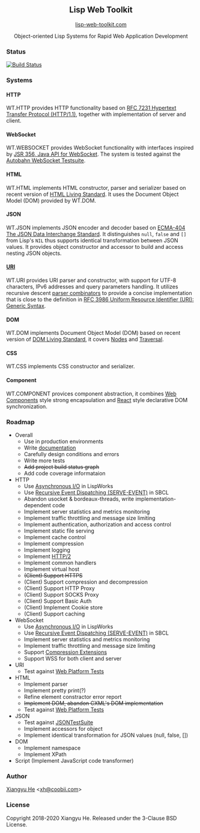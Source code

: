 <h2 align="center">Lisp Web Toolkit</h2>

<p align="center">
    <a href="https://lisp-web-toolkit.com">lisp-web-toolkit.com</a>
</p>

<p align="center">
Object-oriented Lisp Systems for Rapid Web Application Development
</p>

### Status

[![Build Status](https://travis-ci.org/xh4/web-toolkit.svg?branch=master)](https://travis-ci.org/xh4/web-toolkit)

### Systems

#### HTTP
WT.HTTP provides HTTP functionality based on [RFC 7231 Hypertext Transfer Protocol (HTTP/1.1)](https://www.ietf.org/rfc/rfc7231.txt), together with implementation of server and client.

#### WebSocket
WT.WEBSOCKET provides WebSocket functionality with interfaces inspired by [JSR 356, Java API for WebSocket](https://www.oracle.com/technetwork/articles/java/jsr356-1937161.html). The system is tested against the [Autobahn WebSocket Testsuite](https://github.com/crossbario/autobahn-testsuite).

#### HTML
WT.HTML implements HTML constructor, parser and serializer based on recent version of [HTML Living Standard](https://html.spec.whatwg.org/multipage/). It uses the Document Object Model (DOM) provided by WT.DOM.

#### JSON
WT.JSON implements JSON encoder and decoder based on [ECMA-404 The JSON Data Interchange Standard](https://www.json.org/json-en.html). It distinguishes `null`, `false` and `[]` from Lisp's `NIL` thus supports identical transformation between JSON values. It provides object constructor and accessor to build and access nesting JSON objects.

#### [URI](https://lisp-web-toolkit.com/#chapter-uri)
WT.URI provides URI parser and constructor, with support for UTF-8 characters, IPv6 addresses and query parameters handling. It utilizes recursive descent [parser combinators](https://www.cs.nott.ac.uk/~pszgmh/monparsing.pdf) to provide a concise implementation that is close to the definition in [RFC 3986 Uniform Resource Identifier (URI): Generic Syntax](https://tools.ietf.org/html/rfc3986).

#### DOM
WT.DOM implements Document Object Model (DOM) based on recent version of [DOM Living Standard](https://dom.spec.whatwg.org/), it covers [Nodes](https://dom.spec.whatwg.org/#nodes) and [Traversal](https://dom.spec.whatwg.org/#traversal).

#### CSS
WT.CSS implements CSS constructor and serializer.

#### Component
WT.COMPONENT provices component abstraction, it combines [Web Components](https://developer.mozilla.org/en-US/docs/Web/Web_Components) style strong encapsulation and [React](https://reactjs.org/) style declarative DOM synchronization.

### Roadmap

* Overall
  * Use in production environments
  * Write [documentation](https://lisp-web-toolkit.com)
  * Carefully design conditions and errors
  * Write more tests
  * <s>Add project build status graph</s>
  * Add code coverage informataion
* HTTP
  * Use [Asynchronous I/O](http://www.lispworks.com/documentation/lw71/LW/html/lw-192.htm) in LispWorks
  * Use [Recursive Event Dispatching (SERVE-EVENT)](https://github.com/sbcl/sbcl/blob/master/src/code/serve-event.lisp) in SBCL 
  * Abandon usocket & bordeaux-threads, write implementation-dependent code
  * Implement server statistics and metrics monitoring
  * Implement traffic throttling and message size limiting
  * Implement authentication, authorization and access control
  * Implement static file serving
  * Implement cache control
  * Implement compression
  * Implement logging
  * Implement [HTTP/2](https://tools.ietf.org/html/rfc7540)
  * Implement common handlers
  * Implement virtual host
  * <s>(Client) Support HTTPS</s>
  * (Client) Support compression and decompression
  * (Client) Support HTTP Proxy
  * (Client) Support SOCKS Proxy
  * (Client) Support Basic Auth
  * (Client) Implement Cookie store
  * (Client) Support caching
* WebSocket
  * Use [Asynchronous I/O](http://www.lispworks.com/documentation/lw71/LW/html/lw-192.htm) in LispWorks
  * Use [Recursive Event Dispatching (SERVE-EVENT)](https://github.com/sbcl/sbcl/blob/master/src/code/serve-event.lisp) in SBCL
  * Implement server statistics and metrics monitoring
  * Implement traffic throttling and message size limiting
  * Support [Compression Extensions](https://tools.ietf.org/html/rfc7692)
  * Support WSS for both client and server
* URI
  * Test against [Web Platform Tests](https://github.com/web-platform-tests/wpt)
* HTML
  * Implement parser
  * Implement pretty print(?)
  * Refine element constractor error report
  * <s>Implement DOM, abandon CXML's DOM implementation</s>
  * Test against [Web Platform Tests](https://github.com/web-platform-tests/wpt)
* JSON
  * Test against [JSONTestSuite](https://github.com/nst/JSONTestSuite)
  * Implement accessors for object
  * Implement identical transformation for JSON values (null, false, [])
* DOM
  * Implement namespace
  * Implement XPath
* Script (Implement JavaScript code transformer)

### Author
[Xiangyu He](https://xh.coobii.com) <[xh@coobii.com](mailto:xh@coobii.com)>

### License
Copyright 2018-2020 Xiangyu He. Released under the 3-Clause BSD License.
